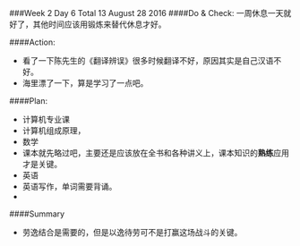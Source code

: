###Week 2 Day 6 Total 13 August 28 2016
####Do & Check:
一周休息一天就好了，其他时间应该用锻炼来替代休息才好。

####Action: 
+ 看了一下陈先生的《翻译辨误》很多时候翻译不好，原因其实是自己汉语不好。
+ 海里漂了一下，算是学习了一点吧。

####Plan:
+ 计算机专业课
 + 计算机组成原理，
+ 数学
 + 课本就先略过吧，主要还是应该放在全书和各种讲义上，课本知识的**熟练**应用才是关键。
+ 英语 
 + 英语写作，单词需要背诵。
+ 

####Summary
+ 劳逸结合是需要的，但是以逸待劳可不是打赢这场战斗的关键。